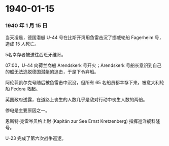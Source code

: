 # 1940-01-15

### 1940 年 1 月 15 日

当天凌晨，德国潜艇 U-44 号在比斯开湾用鱼雷击沉了挪威轮船 Fagerheim
号，造成 15 人死亡。

5名幸存者被送往西班牙维哥。

07:00，U-44 向荷兰商船 Arendskerk 号开火；Arendskerk
号船长意识到自己的船无法逃脱德国潜艇的追击，于是下令弃船。

阿伦茨凯尔克号随后被鱼雷击中沉没，但所有 65
名船员都幸存下来，被意大利轮船 Fedora 救起。

英国政府透露，在道路上丧生的人数几乎是敌对行动中丧生人数的两倍。

停电是主要原因之一。

恩斯特·克雷岑贝格上尉 (Kapitän zur See Ernst Kretzenberg)
指挥巡洋舰科隆号。

U-23 完成了第六次战争巡逻。